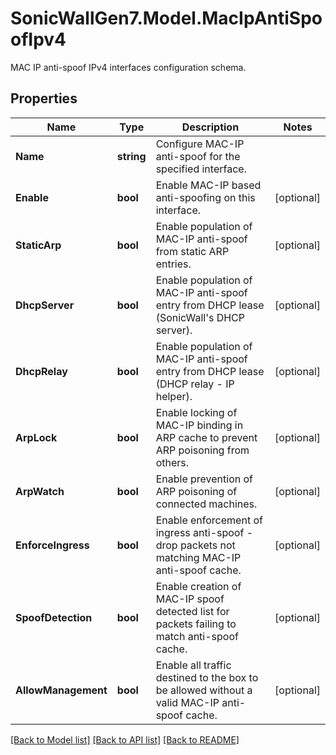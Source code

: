 # SonicWallGen7.Model.MacIpAntiSpoofIpv4
MAC IP anti-spoof IPv4 interfaces configuration schema.

## Properties

Name | Type | Description | Notes
------------ | ------------- | ------------- | -------------
**Name** | **string** | Configure MAC-IP anti-spoof for the specified interface. | 
**Enable** | **bool** | Enable MAC-IP based anti-spoofing on this interface. | [optional] 
**StaticArp** | **bool** | Enable population of MAC-IP anti-spoof from static ARP entries. | [optional] 
**DhcpServer** | **bool** | Enable population of MAC-IP anti-spoof entry from DHCP lease (SonicWall&#39;s DHCP server). | [optional] 
**DhcpRelay** | **bool** | Enable population of MAC-IP anti-spoof entry from DHCP lease (DHCP relay - IP helper). | [optional] 
**ArpLock** | **bool** | Enable locking of MAC-IP binding in ARP cache to prevent ARP poisoning from others. | [optional] 
**ArpWatch** | **bool** | Enable prevention of ARP poisoning of connected machines. | [optional] 
**EnforceIngress** | **bool** | Enable enforcement of ingress anti-spoof - drop packets not matching MAC-IP anti-spoof cache. | [optional] 
**SpoofDetection** | **bool** | Enable creation of MAC-IP spoof detected list for packets failing to match anti-spoof cache. | [optional] 
**AllowManagement** | **bool** | Enable all traffic destined to the box to be allowed without a valid MAC-IP anti-spoof cache. | [optional] 

[[Back to Model list]](../README.md#documentation-for-models) [[Back to API list]](../README.md#documentation-for-api-endpoints) [[Back to README]](../README.md)

